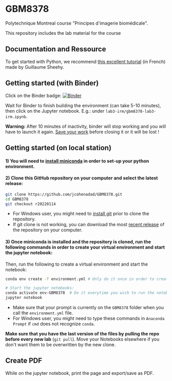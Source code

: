 # GBM8378

Polytechnique Montreal course "Principes d'imagerie biomédicale".

This repository includes the lab material for the course

## Documentation and Ressource

To get started with Python, we recommend [this excellent tutorial](https://www.youtube.com/playlist?list=PLnzBBbvhjz4X3htDbNF0aJEDVtny48GI0) (in French) made by Guillaume Sheehy.

## Getting started (with Binder)

Click on the Binder badge:
[![Binder](https://mybinder.org/badge_logo.svg)](https://mybinder.org/v2/gh/jcohenadad/GBM8378/r20220114?urlpath=/tree/)

Wait for Binder to finish building the environment (can take 5-10 minutes), then click on the Jupyter notebook. E.g.: under `lab3-irm/gbm8378-lab3-irm.ipynb`.

**Warning:** After 10 minutes of inactivity, binder will stop working and you will have to launch it again. [Save your work](https://discourse.jupyter.org/t/getting-your-notebook-after-your-binder-has-stopped/3268) before closing it or it will be lost !

## Getting started (on local station)

#### 1) You will need to [install miniconda](https://docs.conda.io/en/latest/miniconda.html) in order to set-up your python environment.

#### 2) Clone this GitHub repository on your computer and select the latest release:
```bash
git clone https://github.com/jcohenadad/GBM8378.git
cd GBM8378
git checkout r20220114
```
- For Windows user, you might need to [install git](https://git-scm.com/downloads) prior to clone the repository.
- If git clone is not working, you can download the most [recent release](https://github.com/jcohenadad/GBM8378/releases) of the repository on your computer.

#### 3) Once miniconda is installed and the repository is cloned, run the following commands in order to create your virtual environment and start the jupyter notebook:

Then, run the following to create a virtual environment and start the notebook:

```bash
conda env create -f environment.yml # Only do it once in order to create the environment (might take a few minutes)

# Start the jupyter notebooks:
conda activate env-GBM8378  # Do it everytime you wish to run the notebook
jupyter notebook  
```

- Make sure that your prompt is currently on the `GBM8378` folder when you call the `environment.yml` file.
- For Windows user, you might need to type these commands in `Anaconda Prompt` if `cmd` does not recognize `conda`.

**Make sure that you have the last version of the files by pulling the repo before every new lab** (`git pull`). Move your Notebooks elsewhere if you don't want them to be overwritten by the new clone.

## Create PDF
While on the jupyter notebook, print the page and export/save as PDF.
